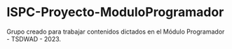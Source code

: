 # ISPC-Proyecto-ModuloProgramador
Grupo creado para trabajar contenidos dictados en el Módulo Programador - TSDWAD - 2023.
